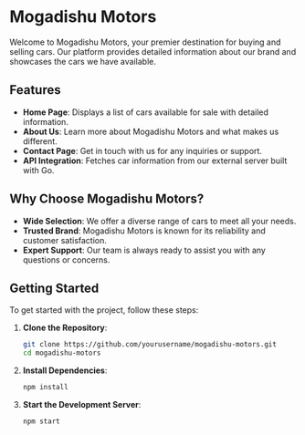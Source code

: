 # Mogadishu Motors

Welcome to Mogadishu Motors, your premier destination for buying and selling cars. Our platform provides detailed information about our brand and showcases the cars we have available.

## Features

- **Home Page**: Displays a list of cars available for sale with detailed information.
- **About Us**: Learn more about Mogadishu Motors and what makes us different.
- **Contact Page**: Get in touch with us for any inquiries or support.
- **API Integration**: Fetches car information from our external server built with Go.

## Why Choose Mogadishu Motors?

- **Wide Selection**: We offer a diverse range of cars to meet all your needs.
- **Trusted Brand**: Mogadishu Motors is known for its reliability and customer satisfaction.
- **Expert Support**: Our team is always ready to assist you with any questions or concerns.

## Getting Started

To get started with the project, follow these steps:

1. **Clone the Repository**:

   ```sh
   git clone https://github.com/yourusername/mogadishu-motors.git
   cd mogadishu-motors
   ```

2. **Install Dependencies**:

   ```sh
   npm install
   ```

3. **Start the Development Server**:
   ```sh
   npm start
   ```
